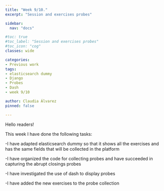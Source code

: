 ```yaml
---
title: "Week 9/10."
excerpt: "Session and exercises probes"

sidebar:
  nav: "docs"

#toc: true
#toc_label: "Session and exercises probes"
#toc_icon: "cog"
classes: wide

categories:
- Previous work
tags:
- elasticsearch dummy
- Django
- Probes
- Dash
- week 9/10

author: Claudia Álvarez
pinned: false

---
```

 Hello readers!
 
 This week I have done the following tasks:
 
-I have adapted elasticsearch dummy so that it shows all the exercises and has the same fields that will be collected in the platform

-I have organized the code for collecting probes and have succeeded in capturing the abrupt closings probes

-I have investigated the use of dash to display probes

-I have added the new exercises to the probe collection


